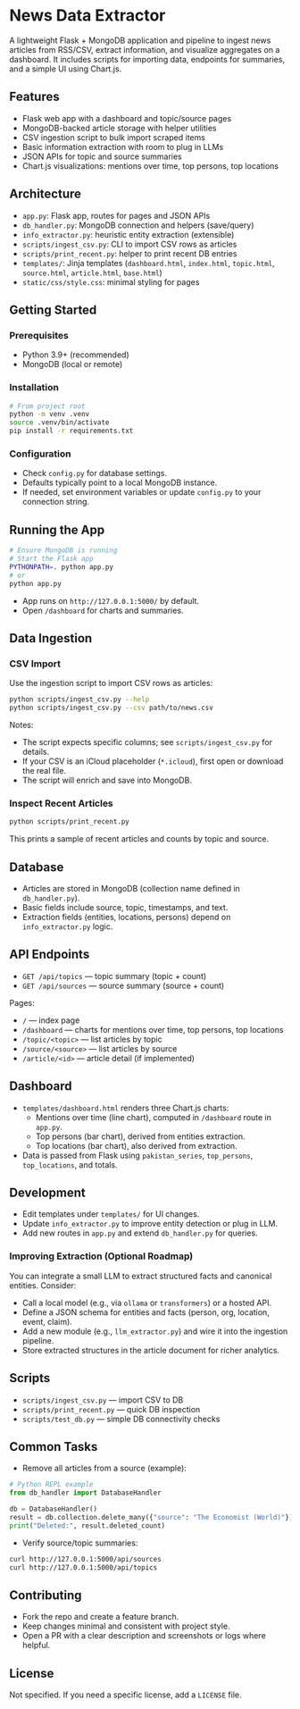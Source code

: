 # News Data Extractor

A lightweight Flask + MongoDB application and pipeline to ingest news articles from RSS/CSV, extract information, and visualize aggregates on a dashboard. It includes scripts for importing data, endpoints for summaries, and a simple UI using Chart.js.

## Features

- Flask web app with a dashboard and topic/source pages
- MongoDB-backed article storage with helper utilities
- CSV ingestion script to bulk import scraped items
- Basic information extraction with room to plug in LLMs
- JSON APIs for topic and source summaries
- Chart.js visualizations: mentions over time, top persons, top locations

## Architecture

- `app.py`: Flask app, routes for pages and JSON APIs
- `db_handler.py`: MongoDB connection and helpers (save/query)
- `info_extractor.py`: heuristic entity extraction (extensible)
- `scripts/ingest_csv.py`: CLI to import CSV rows as articles
- `scripts/print_recent.py`: helper to print recent DB entries
- `templates/`: Jinja templates (`dashboard.html`, `index.html`, `topic.html`, `source.html`, `article.html`, `base.html`)
- `static/css/style.css`: minimal styling for pages

## Getting Started

### Prerequisites

- Python 3.9+ (recommended)
- MongoDB (local or remote)

### Installation

```bash
# From project root
python -m venv .venv
source .venv/bin/activate
pip install -r requirements.txt
```

### Configuration

- Check `config.py` for database settings.
- Defaults typically point to a local MongoDB instance.
- If needed, set environment variables or update `config.py` to your connection string.

## Running the App

```bash
# Ensure MongoDB is running
# Start the Flask app
PYTHONPATH=. python app.py
# or
python app.py
```

- App runs on `http://127.0.0.1:5000/` by default.
- Open `/dashboard` for charts and summaries.

## Data Ingestion

### CSV Import

Use the ingestion script to import CSV rows as articles:

```bash
python scripts/ingest_csv.py --help
python scripts/ingest_csv.py --csv path/to/news.csv
```

Notes:
- The script expects specific columns; see `scripts/ingest_csv.py` for details.
- If your CSV is an iCloud placeholder (`*.icloud`), first open or download the real file.
- The script will enrich and save into MongoDB.

### Inspect Recent Articles

```bash
python scripts/print_recent.py
```

This prints a sample of recent articles and counts by topic and source.

## Database

- Articles are stored in MongoDB (collection name defined in `db_handler.py`).
- Basic fields include source, topic, timestamps, and text.
- Extraction fields (entities, locations, persons) depend on `info_extractor.py` logic.

## API Endpoints

- `GET /api/topics` — topic summary (topic + count)
- `GET /api/sources` — source summary (source + count)

Pages:
- `/` — index page
- `/dashboard` — charts for mentions over time, top persons, top locations
- `/topic/<topic>` — list articles by topic
- `/source/<source>` — list articles by source
- `/article/<id>` — article detail (if implemented)

## Dashboard

- `templates/dashboard.html` renders three Chart.js charts:
  - Mentions over time (line chart), computed in `/dashboard` route in `app.py`.
  - Top persons (bar chart), derived from entities extraction.
  - Top locations (bar chart), also derived from extraction.
- Data is passed from Flask using `pakistan_series`, `top_persons`, `top_locations`, and totals.

## Development

- Edit templates under `templates/` for UI changes.
- Update `info_extractor.py` to improve entity detection or plug in LLM.
- Add new routes in `app.py` and extend `db_handler.py` for queries.

### Improving Extraction (Optional Roadmap)

You can integrate a small LLM to extract structured facts and canonical entities. Consider:
- Call a local model (e.g., via `ollama` or `transformers`) or a hosted API.
- Define a JSON schema for entities and facts (person, org, location, event, claim).
- Add a new module (e.g., `llm_extractor.py`) and wire it into the ingestion pipeline.
- Store extracted structures in the article document for richer analytics.

## Scripts

- `scripts/ingest_csv.py` — import CSV to DB
- `scripts/print_recent.py` — quick DB inspection
- `scripts/test_db.py` — simple DB connectivity checks

## Common Tasks

- Remove all articles from a source (example):

```python
# Python REPL example
from db_handler import DatabaseHandler

db = DatabaseHandler()
result = db.collection.delete_many({"source": "The Economist (World)"})
print("Deleted:", result.deleted_count)
```

- Verify source/topic summaries:

```bash
curl http://127.0.0.1:5000/api/sources
curl http://127.0.0.1:5000/api/topics
```

## Contributing

- Fork the repo and create a feature branch.
- Keep changes minimal and consistent with project style.
- Open a PR with a clear description and screenshots or logs where helpful.

## License

Not specified. If you need a specific license, add a `LICENSE` file.